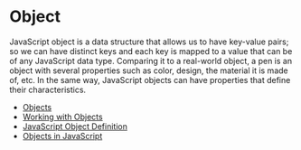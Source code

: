 # Object

JavaScript object is a data structure that allows us to have key-value pairs; so we can have distinct keys and each key is mapped to a value that can be of any JavaScript data type. Comparing it to a real-world object, a pen is an object with several properties such as color, design, the material it is made of, etc. In the same way, JavaScript objects can have properties that define their characteristics.

- [Objects](https://javascript.info/object)
- [Working with Objects](https://developer.mozilla.org/en-US/docs/Web/JavaScript/Guide/Working_with_Objects)
- [JavaScript Object Definition](https://www.w3schools.com/js/js_object_definition.asp)
- [Objects in JavaScript ](https://www.geeksforgeeks.org/objects-in-javascript/)
